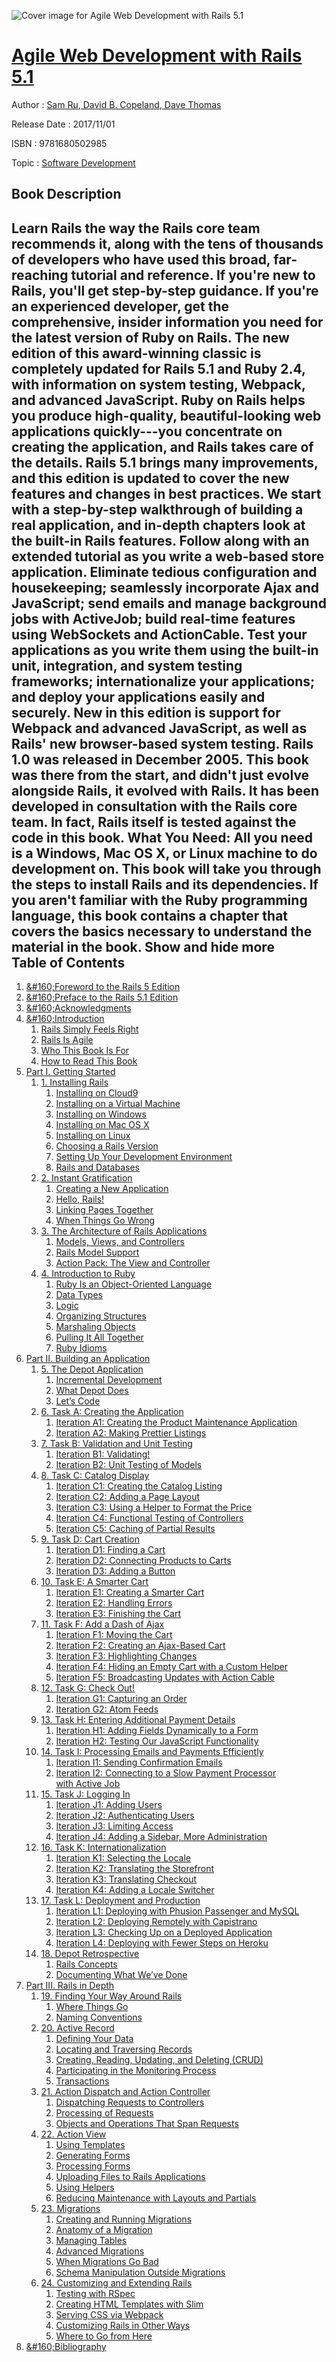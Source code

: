 ![Cover image for Agile Web Development with Rails 5.1](https://imgdetail.ebookreading.net/cover/cover/software_development/EB9781680502985.jpg)

[Agile Web Development with Rails 5.1](https://ebookreading.net/view/book/Agile+Web+Development+with+Rails+5.1-EB9781680502985_1.html "Agile Web Development with Rails 5.1")
====================================================================================================================

Author : [Sam Ru](https://ebookreading.net/search/author/Sam+Ru),[ David B. Copeland](https://ebookreading.net/search/author/+David+B.+Copeland),[ Dave Thomas](https://ebookreading.net/search/author/+Dave+Thomas)

Release Date : 2017/11/01

ISBN : 9781680502985

Topic : [Software Development](https://ebookreading.net/search/category/software-development)

Book Description
-----------------

 Learn Rails the way the Rails core team recommends it, along with the tens of thousands of developers who have used this broad, far-reaching tutorial and reference. If you're new to Rails, you'll get step-by-step guidance. If you're an experienced developer, get the comprehensive, insider information you need for the latest version of Ruby on Rails. The new edition of this award-winning classic is completely updated for Rails 5.1 and Ruby 2.4, with information on system testing, Webpack, and advanced JavaScript.
Ruby on Rails helps you produce high-quality, beautiful-looking web applications quickly---you concentrate on creating the application, and Rails takes care of the details. Rails 5.1 brings many improvements, and this edition is updated to cover the new features and changes in best practices.
We start with a step-by-step walkthrough of building a real application, and in-depth chapters look at the built-in Rails features. Follow along with an extended tutorial as you write a web-based store application. Eliminate tedious configuration and housekeeping; seamlessly incorporate Ajax and JavaScript; send emails and manage background jobs with ActiveJob; build real-time features using WebSockets and ActionCable. Test your applications as you write them using the built-in unit, integration, and system testing frameworks; internationalize your applications; and deploy your applications easily and securely. New in this edition is support for Webpack and advanced JavaScript, as well as Rails' new browser-based system testing.
Rails 1.0 was released in December 2005. This book was there from the start, and didn't just evolve alongside Rails, it evolved with Rails. It has been developed in consultation with the Rails core team. In fact, Rails itself is tested against the code in this book.
What You Need:
All you need is a Windows, Mac OS X, or Linux machine to do development on. This book will take you through the steps to install Rails and its dependencies. If you aren't familiar with the Ruby programming language, this book contains a chapter that covers the basics necessary to understand the material in the book.
        Show and hide more                
Table of Contents
-----------------

1. [&amp;#160;Foreword to the Rails 5 Edition](https://ebookreading.net/view/book/Agile+Web+Development+with+Rails+5.1-EB9781680502985_6.html#d24e94)
1. [&amp;#160;Preface to the Rails 5.1 Edition](https://ebookreading.net/view/book/Agile+Web+Development+with+Rails+5.1-EB9781680502985_7.html#chp.preface)
1. [&amp;#160;Acknowledgments](https://ebookreading.net/view/book/Agile+Web+Development+with+Rails+5.1-EB9781680502985_8.html#d24e222)
1. [&amp;#160;Introduction](https://ebookreading.net/view/book/Agile+Web+Development+with+Rails+5.1-EB9781680502985_10.html#d24e264)
    1. [Rails Simply Feels Right](https://ebookreading.net/view/book/Agile+Web+Development+with+Rails+5.1-EB9781680502985_11.html#d24e276)
    1. [Rails Is Agile](https://ebookreading.net/view/book/Agile+Web+Development+with+Rails+5.1-EB9781680502985_12.html#d24e424)
    1. [Who This Book Is For](https://ebookreading.net/view/book/Agile+Web+Development+with+Rails+5.1-EB9781680502985_13.html#d24e514)
    1. [How to Read This Book](https://ebookreading.net/view/book/Agile+Web+Development+with+Rails+5.1-EB9781680502985_14.html#sec.how.to.read)
1. [Part I. Getting Started](https://ebookreading.net/view/book/Agile+Web+Development+with+Rails+5.1-EB9781680502985_15.html#d24e800)
    1. [1. Installing Rails](https://ebookreading.net/view/book/Agile+Web+Development+with+Rails+5.1-EB9781680502985_16.html#chp.installing)
        1. [Installing on Cloud9](https://ebookreading.net/view/book/Agile+Web+Development+with+Rails+5.1-EB9781680502985_17.html#d24e925)
        1. [Installing on a Virtual Machine](https://ebookreading.net/view/book/Agile+Web+Development+with+Rails+5.1-EB9781680502985_18.html#d24e1168)
        1. [Installing on Windows](https://ebookreading.net/view/book/Agile+Web+Development+with+Rails+5.1-EB9781680502985_19.html#d24e1450)
        1. [Installing on Mac OS X](https://ebookreading.net/view/book/Agile+Web+Development+with+Rails+5.1-EB9781680502985_20.html#d24e1656)
        1. [Installing on Linux](https://ebookreading.net/view/book/Agile+Web+Development+with+Rails+5.1-EB9781680502985_21.html#sec.installing.linu)
        1. [Choosing a Rails Version](https://ebookreading.net/view/book/Agile+Web+Development+with+Rails+5.1-EB9781680502985_22.html#sec.rails.versions)
        1. [Setting Up Your Development Environment](https://ebookreading.net/view/book/Agile+Web+Development+with+Rails+5.1-EB9781680502985_23.html#sec.editors)
        1. [Rails and Databases](https://ebookreading.net/view/book/Agile+Web+Development+with+Rails+5.1-EB9781680502985_24.html#d24e3068)
    1. [2. Instant Gratification](https://ebookreading.net/view/book/Agile+Web+Development+with+Rails+5.1-EB9781680502985_25.html#chp.gratification)
        1. [Creating a New Application](https://ebookreading.net/view/book/Agile+Web+Development+with+Rails+5.1-EB9781680502985_26.html#sec.create.new.app)
        1. [Hello, Rails!](https://ebookreading.net/view/book/Agile+Web+Development+with+Rails+5.1-EB9781680502985_27.html#sec.hello.rails)
        1. [Linking Pages Together](https://ebookreading.net/view/book/Agile+Web+Development+with+Rails+5.1-EB9781680502985_28.html#d24e4429)
        1. [When Things Go Wrong](https://ebookreading.net/view/book/Agile+Web+Development+with+Rails+5.1-EB9781680502985_29.html#d24e4760)
    1. [3. The Architecture of Rails Applications](https://ebookreading.net/view/book/Agile+Web+Development+with+Rails+5.1-EB9781680502985_30.html#chp.mvc)
        1. [Models, Views, and Controllers](https://ebookreading.net/view/book/Agile+Web+Development+with+Rails+5.1-EB9781680502985_31.html#d24e5036)
        1. [Rails Model Support](https://ebookreading.net/view/book/Agile+Web+Development+with+Rails+5.1-EB9781680502985_32.html#d24e5272)
        1. [Action Pack: The View and Controller](https://ebookreading.net/view/book/Agile+Web+Development+with+Rails+5.1-EB9781680502985_33.html#d24e5555)
    1. [4. Introduction to Ruby](https://ebookreading.net/view/book/Agile+Web+Development+with+Rails+5.1-EB9781680502985_34.html#chp.ruby.basics)
        1. [Ruby Is an Object-Oriented Language](https://ebookreading.net/view/book/Agile+Web+Development+with+Rails+5.1-EB9781680502985_35.html#d24e5775)
        1. [Data Types](https://ebookreading.net/view/book/Agile+Web+Development+with+Rails+5.1-EB9781680502985_36.html#d24e6226)
        1. [Logic](https://ebookreading.net/view/book/Agile+Web+Development+with+Rails+5.1-EB9781680502985_37.html#d24e7142)
        1. [Organizing Structures](https://ebookreading.net/view/book/Agile+Web+Development+with+Rails+5.1-EB9781680502985_38.html#d24e7674)
        1. [Marshaling Objects](https://ebookreading.net/view/book/Agile+Web+Development+with+Rails+5.1-EB9781680502985_39.html#wtf.marshal)
        1. [Pulling It All Together](https://ebookreading.net/view/book/Agile+Web+Development+with+Rails+5.1-EB9781680502985_40.html#d24e8256)
        1. [Ruby Idioms](https://ebookreading.net/view/book/Agile+Web+Development+with+Rails+5.1-EB9781680502985_41.html#d24e8394)
1. [Part II. Building an Application](https://ebookreading.net/view/book/Agile+Web+Development+with+Rails+5.1-EB9781680502985_43.html#part.building)
    1. [5. The Depot Application](https://ebookreading.net/view/book/Agile+Web+Development+with+Rails+5.1-EB9781680502985_44.html#chp.depot.start)
        1. [Incremental Development](https://ebookreading.net/view/book/Agile+Web+Development+with+Rails+5.1-EB9781680502985_45.html#d24e8819)
        1. [What Depot Does](https://ebookreading.net/view/book/Agile+Web+Development+with+Rails+5.1-EB9781680502985_46.html#d24e8842)
        1. [Let’s Code](https://ebookreading.net/view/book/Agile+Web+Development+with+Rails+5.1-EB9781680502985_47.html#d24e9016)
    1. [6. Task A: Creating the Application](https://ebookreading.net/view/book/Agile+Web+Development+with+Rails+5.1-EB9781680502985_48.html#chp.application.cre)
        1. [Iteration A1: Creating the Product Maintenance Application](https://ebookreading.net/view/book/Agile+Web+Development+with+Rails+5.1-EB9781680502985_49.html#d24e9056)
        1. [Iteration A2: Making Prettier Listings](https://ebookreading.net/view/book/Agile+Web+Development+with+Rails+5.1-EB9781680502985_50.html#sec.prettier-listin)
    1. [7. Task B: Validation and Unit Testing](https://ebookreading.net/view/book/Agile+Web+Development+with+Rails+5.1-EB9781680502985_51.html#chp.Validation)
        1. [Iteration B1: Validating!](https://ebookreading.net/view/book/Agile+Web+Development+with+Rails+5.1-EB9781680502985_52.html#sec.validation)
        1. [Iteration B2: Unit Testing of Models](https://ebookreading.net/view/book/Agile+Web+Development+with+Rails+5.1-EB9781680502985_53.html#sec.unit.test)
    1. [8. Task C: Catalog Display](https://ebookreading.net/view/book/Agile+Web+Development+with+Rails+5.1-EB9781680502985_54.html#chp.catalog.display)
        1. [Iteration C1: Creating the Catalog Listing](https://ebookreading.net/view/book/Agile+Web+Development+with+Rails+5.1-EB9781680502985_55.html#sec.create.catalog.)
        1. [Iteration C2: Adding a Page Layout](https://ebookreading.net/view/book/Agile+Web+Development+with+Rails+5.1-EB9781680502985_56.html#sec.depot.layouts)
        1. [Iteration C3: Using a Helper to Format the Price](https://ebookreading.net/view/book/Agile+Web+Development+with+Rails+5.1-EB9781680502985_57.html#sec.price-formattin)
        1. [Iteration C4: Functional Testing of Controllers](https://ebookreading.net/view/book/Agile+Web+Development+with+Rails+5.1-EB9781680502985_58.html#sec.function.test)
        1. [Iteration C5: Caching of Partial Results](https://ebookreading.net/view/book/Agile+Web+Development+with+Rails+5.1-EB9781680502985_59.html#sect.caching)
    1. [9. Task D: Cart Creation](https://ebookreading.net/view/book/Agile+Web+Development+with+Rails+5.1-EB9781680502985_61.html#d24e16772)
        1. [Iteration D1: Finding a Cart](https://ebookreading.net/view/book/Agile+Web+Development+with+Rails+5.1-EB9781680502985_62.html#d24e16798)
        1. [Iteration D2: Connecting Products to Carts](https://ebookreading.net/view/book/Agile+Web+Development+with+Rails+5.1-EB9781680502985_63.html#sec.connect-product)
        1. [Iteration D3: Adding a Button](https://ebookreading.net/view/book/Agile+Web+Development+with+Rails+5.1-EB9781680502985_64.html#d24e17539)
    1. [10. Task E: A Smarter Cart](https://ebookreading.net/view/book/Agile+Web+Development+with+Rails+5.1-EB9781680502985_65.html#d24e18716)
        1. [Iteration E1: Creating a Smarter Cart](https://ebookreading.net/view/book/Agile+Web+Development+with+Rails+5.1-EB9781680502985_66.html#sec.smarter.cart)
        1. [Iteration E2: Handling Errors](https://ebookreading.net/view/book/Agile+Web+Development+with+Rails+5.1-EB9781680502985_67.html#sec.handling.errors)
        1. [Iteration E3: Finishing the Cart](https://ebookreading.net/view/book/Agile+Web+Development+with+Rails+5.1-EB9781680502985_68.html#sec.finish-cart)
    1. [11. Task F: Add a Dash of Ajax](https://ebookreading.net/view/book/Agile+Web+Development+with+Rails+5.1-EB9781680502985_69.html#chp.ajax.cart)
        1. [Iteration F1: Moving the Cart](https://ebookreading.net/view/book/Agile+Web+Development+with+Rails+5.1-EB9781680502985_70.html#d24e21558)
        1. [Iteration F2: Creating an Ajax-Based Cart](https://ebookreading.net/view/book/Agile+Web+Development+with+Rails+5.1-EB9781680502985_71.html#sec.ajax.cart)
        1. [Iteration F3: Highlighting Changes](https://ebookreading.net/view/book/Agile+Web+Development+with+Rails+5.1-EB9781680502985_72.html#sec.highlighting_ch)
        1. [Iteration F4: Hiding an Empty Cart with a Custom Helper](https://ebookreading.net/view/book/Agile+Web+Development+with+Rails+5.1-EB9781680502985_73.html#sec.hiding.cart)
        1. [Iteration F5: Broadcasting Updates with Action Cable](https://ebookreading.net/view/book/Agile+Web+Development+with+Rails+5.1-EB9781680502985_74.html#d24e24927)
    1. [12. Task G: Check Out!](https://ebookreading.net/view/book/Agile+Web+Development+with+Rails+5.1-EB9781680502985_75.html#chp.check.out)
        1. [Iteration G1: Capturing an Order](https://ebookreading.net/view/book/Agile+Web+Development+with+Rails+5.1-EB9781680502985_76.html#d24e25636)
        1. [Iteration G2: Atom Feeds](https://ebookreading.net/view/book/Agile+Web+Development+with+Rails+5.1-EB9781680502985_77.html#sect.atom.feeds)
    1. [13. Task H: Entering Additional  Payment Details](https://ebookreading.net/view/book/Agile+Web+Development+with+Rails+5.1-EB9781680502985_78.html#chp.payment-details)
        1. [Iteration H1: Adding Fields Dynamically to a Form](https://ebookreading.net/view/book/Agile+Web+Development+with+Rails+5.1-EB9781680502985_79.html#sec.webpacker)
        1. [Iteration H2: Testing Our JavaScript Functionality](https://ebookreading.net/view/book/Agile+Web+Development+with+Rails+5.1-EB9781680502985_80.html#sec.systemtest)
    1. [14. Task I: Processing Emails and Payments Efficiently](https://ebookreading.net/view/book/Agile+Web+Development+with+Rails+5.1-EB9781680502985_81.html#chp.actionmailer)
        1. [Iteration I1: Sending Confirmation Emails](https://ebookreading.net/view/book/Agile+Web+Development+with+Rails+5.1-EB9781680502985_82.html#d24e32182)
        1. [Iteration I2: Connecting to a Slow Payment Processor with Active Job](https://ebookreading.net/view/book/Agile+Web+Development+with+Rails+5.1-EB9781680502985_83.html#sec.active-job)
    1. [15. Task J: Logging In](https://ebookreading.net/view/book/Agile+Web+Development+with+Rails+5.1-EB9781680502985_84.html#d24e34746)
        1. [Iteration J1: Adding Users](https://ebookreading.net/view/book/Agile+Web+Development+with+Rails+5.1-EB9781680502985_85.html#d24e34783)
        1. [Iteration J2: Authenticating Users](https://ebookreading.net/view/book/Agile+Web+Development+with+Rails+5.1-EB9781680502985_86.html#d24e35816)
        1. [Iteration J3: Limiting Access](https://ebookreading.net/view/book/Agile+Web+Development+with+Rails+5.1-EB9781680502985_87.html#sec.limit.access)
        1. [Iteration J4: Adding a Sidebar, More Administration](https://ebookreading.net/view/book/Agile+Web+Development+with+Rails+5.1-EB9781680502985_88.html#d24e37288)
    1. [16. Task K: Internationalization](https://ebookreading.net/view/book/Agile+Web+Development+with+Rails+5.1-EB9781680502985_89.html#chp.i18n)
        1. [Iteration K1: Selecting the Locale](https://ebookreading.net/view/book/Agile+Web+Development+with+Rails+5.1-EB9781680502985_90.html#d24e38392)
        1. [Iteration K2: Translating the Storefront](https://ebookreading.net/view/book/Agile+Web+Development+with+Rails+5.1-EB9781680502985_91.html#sec.translating-sto)
        1. [Iteration K3: Translating Checkout](https://ebookreading.net/view/book/Agile+Web+Development+with+Rails+5.1-EB9781680502985_92.html#d24e40311)
        1. [Iteration K4: Adding a Locale Switcher](https://ebookreading.net/view/book/Agile+Web+Development+with+Rails+5.1-EB9781680502985_93.html#d24e42887)
    1. [17. Task L: Deployment and Production](https://ebookreading.net/view/book/Agile+Web+Development+with+Rails+5.1-EB9781680502985_94.html#chp.deployment)
        1. [Iteration L1: Deploying with Phusion Passenger and MySQL](https://ebookreading.net/view/book/Agile+Web+Development+with+Rails+5.1-EB9781680502985_95.html#d24e43461)
        1. [Iteration L2: Deploying Remotely with Capistrano](https://ebookreading.net/view/book/Agile+Web+Development+with+Rails+5.1-EB9781680502985_96.html#sec.capistrano)
        1. [Iteration L3: Checking Up on a Deployed Application](https://ebookreading.net/view/book/Agile+Web+Development+with+Rails+5.1-EB9781680502985_97.html#d24e45876)
        1. [Iteration L4: Deploying with Fewer Steps on Heroku](https://ebookreading.net/view/book/Agile+Web+Development+with+Rails+5.1-EB9781680502985_98.html#d24e46088)
    1. [18. Depot Retrospective](https://ebookreading.net/view/book/Agile+Web+Development+with+Rails+5.1-EB9781680502985_99.html#chp.retrospective)
        1. [Rails Concepts](https://ebookreading.net/view/book/Agile+Web+Development+with+Rails+5.1-EB9781680502985_100.html#d24e46624)
        1. [Documenting What We’ve Done](https://ebookreading.net/view/book/Agile+Web+Development+with+Rails+5.1-EB9781680502985_101.html#sec.documenting)
1. [Part III. Rails in Depth](https://ebookreading.net/view/book/Agile+Web+Development+with+Rails+5.1-EB9781680502985_103.html#part.in.depth)
    1. [19. Finding Your Way Around Rails](https://ebookreading.net/view/book/Agile+Web+Development+with+Rails+5.1-EB9781680502985_104.html#d24e47009)
        1. [Where Things Go](https://ebookreading.net/view/book/Agile+Web+Development+with+Rails+5.1-EB9781680502985_105.html#sec.directory.struc)
        1. [Naming Conventions](https://ebookreading.net/view/book/Agile+Web+Development+with+Rails+5.1-EB9781680502985_106.html#sec.naming)
    1. [20. Active Record](https://ebookreading.net/view/book/Agile+Web+Development+with+Rails+5.1-EB9781680502985_107.html#chp.ar)
        1. [Defining Your Data](https://ebookreading.net/view/book/Agile+Web+Development+with+Rails+5.1-EB9781680502985_108.html#d24e48725)
        1. [Locating and Traversing Records](https://ebookreading.net/view/book/Agile+Web+Development+with+Rails+5.1-EB9781680502985_109.html#d24e49605)
        1. [Creating, Reading, Updating, and Deleting (CRUD)](https://ebookreading.net/view/book/Agile+Web+Development+with+Rails+5.1-EB9781680502985_110.html#d24e50096)
        1. [Participating in the Monitoring Process](https://ebookreading.net/view/book/Agile+Web+Development+with+Rails+5.1-EB9781680502985_111.html#sec.callbacks)
        1. [Transactions](https://ebookreading.net/view/book/Agile+Web+Development+with+Rails+5.1-EB9781680502985_112.html#sec.transactions)
    1. [21. Action Dispatch and Action Controller](https://ebookreading.net/view/book/Agile+Web+Development+with+Rails+5.1-EB9781680502985_113.html#chp.actioncontrolle)
        1. [Dispatching Requests to Controllers](https://ebookreading.net/view/book/Agile+Web+Development+with+Rails+5.1-EB9781680502985_114.html#sec.routing)
        1. [Processing of Requests](https://ebookreading.net/view/book/Agile+Web+Development+with+Rails+5.1-EB9781680502985_115.html#d24e55847)
        1. [Objects and Operations That Span Requests](https://ebookreading.net/view/book/Agile+Web+Development+with+Rails+5.1-EB9781680502985_116.html#d24e58499)
    1. [22. Action View](https://ebookreading.net/view/book/Agile+Web+Development+with+Rails+5.1-EB9781680502985_117.html#chp.actionview)
        1. [Using Templates](https://ebookreading.net/view/book/Agile+Web+Development+with+Rails+5.1-EB9781680502985_118.html#sec.templates)
        1. [Generating Forms](https://ebookreading.net/view/book/Agile+Web+Development+with+Rails+5.1-EB9781680502985_119.html#sec.form.helpers)
        1. [Processing Forms](https://ebookreading.net/view/book/Agile+Web+Development+with+Rails+5.1-EB9781680502985_120.html#d24e60622)
        1. [Uploading Files to Rails Applications](https://ebookreading.net/view/book/Agile+Web+Development+with+Rails+5.1-EB9781680502985_121.html#sec.file.upload)
        1. [Using Helpers](https://ebookreading.net/view/book/Agile+Web+Development+with+Rails+5.1-EB9781680502985_122.html#sec.helpers)
        1. [Reducing Maintenance with Layouts and Partials](https://ebookreading.net/view/book/Agile+Web+Development+with+Rails+5.1-EB9781680502985_123.html#sec.layouts)
    1. [23. Migrations](https://ebookreading.net/view/book/Agile+Web+Development+with+Rails+5.1-EB9781680502985_124.html#chp.migrations)
        1. [Creating and Running Migrations](https://ebookreading.net/view/book/Agile+Web+Development+with+Rails+5.1-EB9781680502985_125.html#d24e64483)
        1. [Anatomy of a Migration](https://ebookreading.net/view/book/Agile+Web+Development+with+Rails+5.1-EB9781680502985_126.html#d24e64882)
        1. [Managing Tables](https://ebookreading.net/view/book/Agile+Web+Development+with+Rails+5.1-EB9781680502985_127.html#d24e66123)
        1. [Advanced Migrations](https://ebookreading.net/view/book/Agile+Web+Development+with+Rails+5.1-EB9781680502985_128.html#d24e67013)
        1. [When Migrations Go Bad](https://ebookreading.net/view/book/Agile+Web+Development+with+Rails+5.1-EB9781680502985_129.html#d24e67228)
        1. [Schema Manipulation Outside Migrations](https://ebookreading.net/view/book/Agile+Web+Development+with+Rails+5.1-EB9781680502985_130.html#d24e67360)
    1. [24. Customizing and Extending Rails](https://ebookreading.net/view/book/Agile+Web+Development+with+Rails+5.1-EB9781680502985_131.html#chapter.omakase)
        1. [Testing with RSpec](https://ebookreading.net/view/book/Agile+Web+Development+with+Rails+5.1-EB9781680502985_132.html#d24e67489)
        1. [Creating HTML Templates with Slim](https://ebookreading.net/view/book/Agile+Web+Development+with+Rails+5.1-EB9781680502985_133.html#sec.slim)
        1. [Serving CSS via Webpack](https://ebookreading.net/view/book/Agile+Web+Development+with+Rails+5.1-EB9781680502985_134.html#d24e68731)
        1. [Customizing Rails in Other Ways](https://ebookreading.net/view/book/Agile+Web+Development+with+Rails+5.1-EB9781680502985_135.html#d24e69058)
        1. [Where to Go from Here](https://ebookreading.net/view/book/Agile+Web+Development+with+Rails+5.1-EB9781680502985_136.html#d24e69156)
1. [&amp;#160;Bibliography](https://ebookreading.net/view/book/Agile+Web+Development+with+Rails+5.1-EB9781680502985_138.html#d24e69364)
